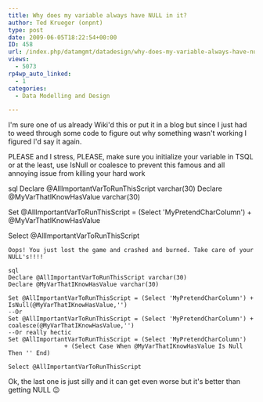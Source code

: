 ```yaml
---
title: Why does my variable always have NULL in it?
author: Ted Krueger (onpnt)
type: post
date: 2009-06-05T18:22:54+00:00
ID: 458
url: /index.php/datamgmt/datadesign/why-does-my-variable-always-have-null-in/
views:
  - 5073
rp4wp_auto_linked:
  - 1
categories:
  - Data Modelling and Design

---
```

I'm sure one of us already Wiki'd this or put it in a blog but since I just had to weed through some code to figure out why something wasn't working I figured I'd say it again.

PLEASE and I stress, PLEASE, make sure you initialize your variable in TSQL or at the least, use IsNull or coalesce to prevent this famous and all annoying issue from killing your hard work

sql
Declare @AllImportantVarToRunThisScript varchar(30)
Declare @MyVarThatIKnowHasValue varchar(30)

Set @AllImportantVarToRunThisScript = (Select 'MyPretendCharColumn') + @MyVarThatIKnowHasValue

Select @AllImportantVarToRunThisScript
```
Oops! You just lost the game and crashed and burned. Take care of your NULL's!!!!

sql
Declare @AllImportantVarToRunThisScript varchar(30)
Declare @MyVarThatIKnowHasValue varchar(30)

Set @AllImportantVarToRunThisScript = (Select 'MyPretendCharColumn') + IsNull(@MyVarThatIKnowHasValue,'')
--Or
Set @AllImportantVarToRunThisScript = (Select 'MyPretendCharColumn') + coalesce(@MyVarThatIKnowHasValue,'')
--Or really hectic
Set @AllImportantVarToRunThisScript = (Select 'MyPretendCharColumn') 
				+ (Select Case When @MyVarThatIKnowHasValue Is Null Then '' End)

Select @AllImportantVarToRunThisScript
```
Ok, the last one is just silly and it can get even worse but it's better than getting NULL 😉